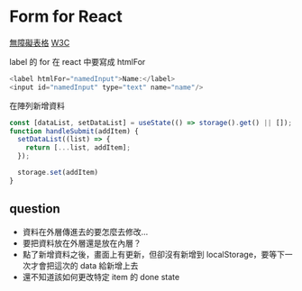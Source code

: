 # Form for React

[無障礙表格](https://zh-hant.reactjs.org/docs/accessibility.html#accessible-forms)
[W3C](https://www.w3.org/WAI/tutorials/forms/labels/)

label 的 for 在 react 中要寫成 htmlFor
```JavaScript
<label htmlFor="namedInput">Name:</label>
<input id="namedInput" type="text" name="name"/>
```

在陣列新增資料
```JavaScript
const [dataList, setDataList] = useState(() => storage().get() || []);
function handleSubmit(addItem) {
  setDataList((list) => {
    return [...list, addItem];
  });

  storage.set(addItem)
}
```

## question
- 資料在外層傳進去的要怎麼去修改...
- 要把資料放在外層還是放在內層？
- 點了新增資料之後，畫面上有更新，但卻沒有新增到 localStorage，要等下一次才會把這次的 data 給新增上去
- 還不知道該如何更改特定 item 的 done state